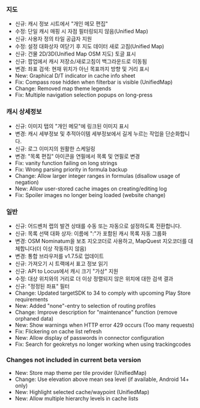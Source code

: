 ### 지도
- 신규: 캐시 정보 시트에서 "개인 메모 편집"
- 수정: 단일 캐시 매핑 시 자점 필터링되지 않음(Unified Map)
- 신규: 사용자 정의 타일 공급자 지원
- 수정: 설정 대화상자 여닫기 후 지도 데이터 새로 고침(Unified Map)
- 신규: 건물 2D/3D(Unified Map OSM 지도) 토글 표시
- 신규: 팝업에서 캐시 저장소/새로고침이 백그라운드로 이동됨
- 변경: 좌표 검색: 현재 위치가 아닌 목표까지 방향 및 거리 표시
- New: Graphical D/T indicator in cache info sheet
- Fix: Compass rose hidden when filterbar is visible (UnifiedMap)
- Change: Removed map theme legends
- Fix: Multiple navigation selection popups on long-press

### 캐시 상세정보
- 신규: 이미지 탭의 "개인 메모"에 링크된 이미지 표시
- 변경: 캐시 세부정보 및 추적아이템 세부정보에서 길게 누르는 작업을 단순화합니다.
- 신규: 로그 이미지의 원활한 스케일링
- 변경: "목록 편집" 아이콘을 연필에서 목록 및 연필로 변경
- Fix: vanity function failing on long strings
- Fix: Wrong parsing priority in formula backup
- Change: Allow larger integer ranges in formulas (disallow usage of negation)
- New: Allow user-stored cache images on creating/editing log
- Fix: Spoiler images no longer being loaded (website change)

### 일반
- 신규: 어드벤처 랩의 발견 상태를 수동 또는 자동으로 설정하도록 전환합니다.
- 신규: 목록 선택 대화 상자: 이름에 ":"가 포함된 캐시 목록 자동 그룹화
- 변경: OSM Nominatum을 보조 지오코더로 사용하고, MapQuest 지오코더를 대체합니다(더 이상 작동하지 않음)
- 변경: 통합 브라우저를 v1.7.5로 업데이트
- 신규: 가져오기 시 트랙에서 표고 정보 읽기
- 신규: API to Locus에서 캐시 크기 "가상" 지원
- 수정: 대상 위치와의 거리로 더 이상 정렬되지 않은 위치에 대한 검색 결과
- 신규: "정정된 좌표" 필터
- Change: Updated targetSDK to 34 to comply with upcoming Play Store requirements
- New: Added "none"-entry to selection of routing profiles
- Change: Improve description for "maintenance" function (remove orphaned data)
- New: Show warnings when HTTP error 429 occurs (Too many requests)
- Fix: Flickering on cache list refresh
- New: Allow display of passwords in connector configuration
- Fix: Search for geokretys no longer working when using trackingcodes

### Changes not included in current beta version
- New: Store map theme per tile provider (UnifiedMap)
- Change: Use elevation above mean sea level (if available, Android 14+ only)
- New: Highlight selected cache/waypoint (UnifiedMap)
- New: Allow multiple hierarchy levels in cache lists
